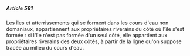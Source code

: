 ##### Article 561

Les îles et atterrissements qui se forment dans les cours d'eau non domaniaux, appartiennent aux propriétaires riverains du côté où l'île s'est formée : si l'île n'est pas formée d'un seul côté, elle appartient aux propriétaires riverains des deux côtés, à partir de la ligne qu'on suppose tracée au milieu du cours d'eau.

